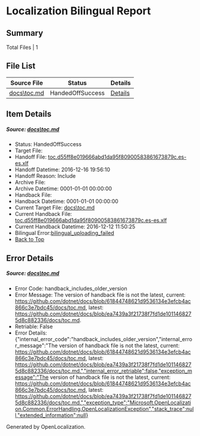 # <a name='report-top'></a> Localization Bilingual Report

## Summary
 Total Files | 1

## File List
 Source File | Status | Details 
 ----------- | ------ | ------- 
 [docs\toc.md](https://github.com/dotnet/docs/blob/ea7439a3f21738f7fd1de1011468275d8c882336/docs/toc.md) | HandedOffSuccess | [Details](#c1f3e058cc69314ce2ea055774554d2d4e2b2a153412)

## Item Details
##### <a name='c1f3e058cc69314ce2ea055774554d2d4e2b2a153412'></a> Source: [docs\toc.md](https://github.com/dotnet/docs/blob/ea7439a3f21738f7fd1de1011468275d8c882336/docs/toc.md)
* Status: HandedOffSuccess
* Target File: 
* Handoff File: [toc.d55ff8e019666abd1da95f80900583861673879c.es-es.xlf](https://github.com/dotnet/docs.handoff/blob/8f535c52d72ad42a5b070e4b98e4a27684189ec1/ol-handoff/dotnet/docs.es-es/master/ht-p1/toc.d55ff8e019666abd1da95f80900583861673879c.es-es.xlf)
* Handoff Datetime: 2016-12-16 19:56:10
* Handoff Reason: Include
* Archive File: 
* Archive Datetime: 0001-01-01 00:00:00
* Handback File: 
* Handback Datetime: 0001-01-01 00:00:00
* Current Target File: [docs\toc.md](https://github.com/dotnet/docs.es-es/blob/e68f54fb03e93ec7bd3694e931e41a0b38b7986d/docs/toc.md)
* Current Handback File: [toc.d55ff8e019666abd1da95f80900583861673879c.es-es.xlf](https://github.com/dotnet/docs.handback/blob/f4b9dda8f4c52853b1bbb3c5ebbbbb34ce60c281/ol-handback/dotnet/docs.es-es/master/ht-p1/toc.d55ff8e019666abd1da95f80900583861673879c.es-es.xlf)
* Current Handback Datetime: 2016-12-12 11:50:25
* Bilingual Error:[bilingual_uploading_failed](#c1f3e058cc69314ce2ea055774554d2d4e2b2a153412bilingual_uploading_failed)
* [Back to Top](#report-top)


## Error Details
##### <a name='c1f3e058cc69314ce2ea055774554d2d4e2b2a153412handback_includes_older_version'></a> Source: [docs\toc.md](#c1f3e058cc69314ce2ea055774554d2d4e2b2a153412)
* Error Code: handback_includes_older_version
* Error Message: The version of handback file is not the latest, current: https://github.com/dotnet/docs/blob/61844748621d9536134e3efcb4ac866c3e7bdc45/docs/toc.md, latest: https://github.com/dotnet/docs/blob/ea7439a3f21738f7fd1de1011468275d8c882336/docs/toc.md.
* Retriable: False
* Error Details: {"internal_error_code":"handback_includes_older_version","internal_error_message":"The version of handback file is not the latest, current: https://github.com/dotnet/docs/blob/61844748621d9536134e3efcb4ac866c3e7bdc45/docs/toc.md, latest: https://github.com/dotnet/docs/blob/ea7439a3f21738f7fd1de1011468275d8c882336/docs/toc.md.","internal_error_retriable":false,"exception_message":"The version of handback file is not the latest, current: https://github.com/dotnet/docs/blob/61844748621d9536134e3efcb4ac866c3e7bdc45/docs/toc.md, latest: https://github.com/dotnet/docs/blob/ea7439a3f21738f7fd1de1011468275d8c882336/docs/toc.md.","exception_type":"Microsoft.OpenLocalization.Common.ErrorHandling.OpenLocalizationException","stack_trace":null,"extended_information":null}


Generated by OpenLocalization.
